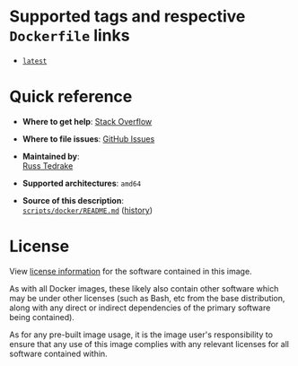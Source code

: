 <!-- This file automatically populates the overview page on Docker Hub. -->

# Supported tags and respective `Dockerfile` links

-	[`latest`](https://github.com/RussTedrake/underactuated/blob/master/scripts/docker/Dockerfile)

# Quick reference

* **Where to get help**:
  [Stack Overflow](https://stackoverflow.com/questions/tagged/underactuated)

* **Where to file issues**:
  [GitHub Issues](https://github.com/RussTedrake/underactuated/issues)

-	**Maintained by**:  
	[Russ Tedrake](https://github.com/RussTedrake)

-	**Supported architectures**:
  `amd64`

-	**Source of this description**:  
	[`scripts/docker/README.md`](https://github.com/RussTedrake/underactuated/blob/scripts/docker/README.md)
	([history](https://github.com/RussTedrake/underactuated/commits/scripts/docker/README.md))

# License

View [license information](https://github.com/RussTedrake/underactuated/blob/master/LICENSE.TXT)
for the software contained in this image.

As with all Docker images, these likely also contain other software which may be
under other licenses (such as Bash, etc from the base distribution, along with
any direct or indirect dependencies of the primary software being contained).

As for any pre-built image usage, it is the image user's responsibility to
ensure that any use of this image complies with any relevant licenses for all
software contained within.
